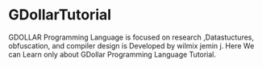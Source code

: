 # GDollarTutorial
GDOLLAR Programming Language is focused on research ,Datastuctures, obfuscation, and compiler design is Developed by wilmix jemin j. Here We can Learn only about GDollar Programming Language Tutorial.
